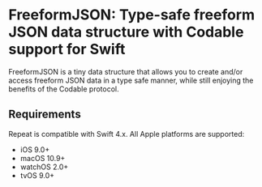 # FreeformJSON: Type-safe freeform JSON data structure with Codable support for Swift

FreeformJSON is a tiny data structure that allows you to create and/or access freeform JSON data in a type safe manner, while still enjoying the benefits of the Codable protocol.

## Requirements

Repeat is compatible with Swift 4.x.
All Apple platforms are supported:

* iOS 9.0+
* macOS 10.9+
* watchOS 2.0+
* tvOS 9.0+
